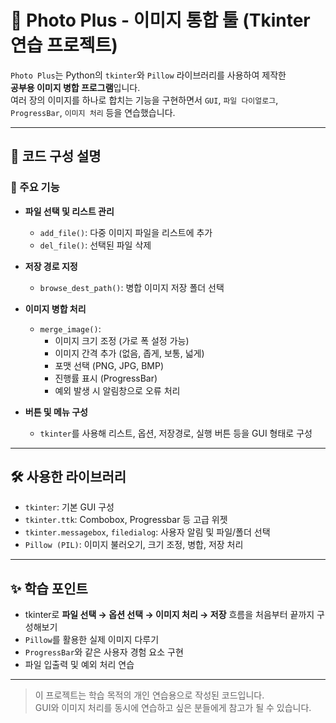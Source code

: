 # 📸 Photo Plus - 이미지 통합 툴 (Tkinter 연습 프로젝트)

`Photo Plus`는 Python의 `tkinter`와 `Pillow` 라이브러리를 사용하여 제작한  
**공부용 이미지 병합 프로그램**입니다.  
여러 장의 이미지를 하나로 합치는 기능을 구현하면서 `GUI`, `파일 다이얼로그`, `ProgressBar`, `이미지 처리` 등을 연습했습니다.

---

## 🧠 코드 구성 설명

### 📁 주요 기능

- **파일 선택 및 리스트 관리**
  - `add_file()`: 다중 이미지 파일을 리스트에 추가
  - `del_file()`: 선택된 파일 삭제

- **저장 경로 지정**
  - `browse_dest_path()`: 병합 이미지 저장 폴더 선택

- **이미지 병합 처리**
  - `merge_image()`:
    - 이미지 크기 조정 (가로 폭 설정 가능)
    - 이미지 간격 추가 (없음, 좁게, 보통, 넓게)
    - 포맷 선택 (PNG, JPG, BMP)
    - 진행률 표시 (ProgressBar)
    - 예외 발생 시 알림창으로 오류 처리

- **버튼 및 메뉴 구성**
  - `tkinter`를 사용해 리스트, 옵션, 저장경로, 실행 버튼 등을 GUI 형태로 구성

---

## 🛠 사용한 라이브러리

- `tkinter`: 기본 GUI 구성
- `tkinter.ttk`: Combobox, Progressbar 등 고급 위젯
- `tkinter.messagebox`, `filedialog`: 사용자 알림 및 파일/폴더 선택
- `Pillow (PIL)`: 이미지 불러오기, 크기 조정, 병합, 저장 처리

---

## ✨ 학습 포인트

- tkinter로 **파일 선택 → 옵션 선택 → 이미지 처리 → 저장** 흐름을 처음부터 끝까지 구성해보기
- `Pillow`를 활용한 실제 이미지 다루기
- `ProgressBar`와 같은 사용자 경험 요소 구현
- 파일 입출력 및 예외 처리 연습

---

> 이 프로젝트는 학습 목적의 개인 연습용으로 작성된 코드입니다.  
> GUI와 이미지 처리를 동시에 연습하고 싶은 분들에게 참고가 될 수 있습니다.
